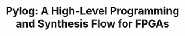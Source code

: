 ---
layout: page
title: "Pylog: A High-Level Programming and Synthesis Flow for FPGAs"
enable_hyperlink: true
redirect: http://sitaohuang.com/publications/2021_pylog.pdf
first_author_link: http://sitaohuang.com/#projects
description: |
 · Enabling high-level, algorithm-centric Python programming and synthesis flow for FPGA.
 · Developing optimization and design space exploration mechanisms.
 · Developing language constructs to embody FPGA interconnection concepts.
importance: 3
category: research
---